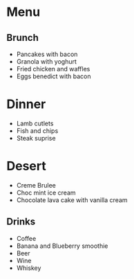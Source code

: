 # Menu

## Brunch
* Pancakes with bacon
* Granola with yoghurt
* Fried chicken and waffles
* Eggs benedict with bacon

# Dinner
* Lamb cutlets
* Fish and chips
* Steak suprise

# Desert
* Creme Brulee
* Choc mint ice cream
* Chocolate lava cake with vanilla cream

## Drinks
* Coffee
* Banana and Blueberry smoothie
* Beer
* Wine
* Whiskey